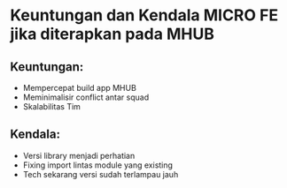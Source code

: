 # Keuntungan dan Kendala MICRO FE jika diterapkan pada MHUB

## Keuntungan:
- Mempercepat build app MHUB
- Meminimalisir conflict antar squad
- Skalabilitas Tim

## Kendala: 
- Versi library menjadi perhatian
- Fixing import lintas module yang existing
- Tech sekarang versi sudah terlampau jauh
